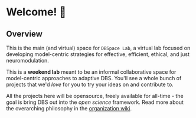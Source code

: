 # Welcome! 👋

## Overview
This is the main (and virtual) space for ```DBSpace Lab```, a virtual lab focused on developing model-centric strategies for effective, efficient, ethical, and just neuromodulation.

This is a **weekend lab** meant to be an informal collaborative space for model-centric approaches to adaptive DBS.
You'll see a whole bunch of projects that we'd *love* for you to try your ideas on and contribute to.

All the projects here will be opensource, freely available for all-time - the goal is bring DBS out into the *open science* framework.
Read more about the overarching philosophy in the [organization wiki](https://github.com/dbspaceLab/.github/wiki/dbspaceLab-Wiki).
